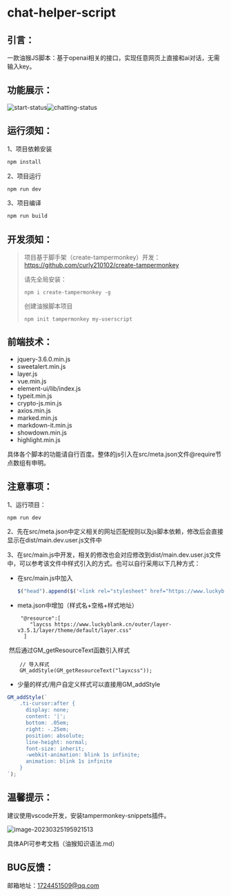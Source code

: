 # chat-helper-script

## 引言：

一款油猴JS脚本：基于openai相关的接口，实现任意网页上直接和ai对话，无需输入key。

## 功能展示：

<img src="https://qny.luckyblank.cn/start-status.png" alt="start-status"  /><img src="https://qny.luckyblank.cn/chatting-status.png" alt="chatting-status"  />



## 运行须知：

1、项目依赖安装

```sh
npm install
```

2、项目运行

```sh
npm run dev
```

3、项目编译

```sh
npm run build
```



## 开发须知：

> 项目基于脚手架（create-tampermonkey）开发：https://github.com/curly210102/create-tampermonkey
>
> 请先全局安装：
>
> ```shell
> npm i create-tampermonkey -g
> ```
>
> 创建油猴脚本项目
>
> ```shell
> npm init tampermonkey my-userscript
> ```



## 前端技术：

- jquery-3.6.0.min.js
- sweetalert.min.js
- layer.js
- vue.min.js
- element-ui/lib/index.js
- typeit.min.js
- crypto-js.min.js
- axios.min.js
- marked.min.js
- markdown-it.min.js
- showdown.min.js
- highlight.min.js

具体各个脚本的功能请自行百度。整体的js引入在src/meta.json文件@require节点数组有申明。



## 注意事项：

1、运行项目：

```
npm run dev
```

2、先在src/meta.json中定义相关的网址匹配规则以及js脚本依赖，修改后会直接显示在dist/main.dev.user.js文件中

3、在src/main.js中开发，相关的修改也会对应修改到dist/main.dev.user.js文件中，可以参考该文件中样式引入的方式。也可以自行采用以下几种方式：

- 在src/main.js中加入

  ```javascript
  $("head").append($('<link rel="stylesheet" href="https://www.luckyblank.cn/outer/layer-v3.5.1/layer/theme/default/layer.css">'));
  ```

- meta.json中增加（样式名+空格+样式地址）

  ```
   "@resource":[
      "laycss https://www.luckyblank.cn/outer/layer-v3.5.1/layer/theme/default/layer.css"
    ]
  ```

​	然后通过GM_getResourceText函数引入样式

```
    // 导入样式
    GM_addStyle(GM_getResourceText("layxcss"));
```

- 少量的样式/用户自定义样式可以直接用GM_addStyle

```javascript
GM_addStyle(`
    .ti-cursor:after {
      display: none;
      content: '|';
      bottom: .05em;
      right: -.25em;
      position: absolute;
      line-height: normal;
      font-size: inherit;
      -webkit-animation: blink 1s infinite;
      animation: blink 1s infinite
    }
`);
```

## 温馨提示：

建议使用vscode开发，安装tampermonkey-snippets插件。

![image-20230325195921513](https://qny.luckyblank.cn/image-20230325195921513.png)

具体API可参考文档（油猴知识语法.md）

## BUG反馈：

邮箱地址：1724451509@qq.com

